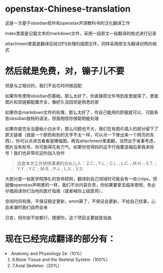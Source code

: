 # openstax-Chinese-translation

这是一次基于obsidian软件和openstax开源教科书的汉化翻译工作

index里面是记载文本的markdown文件，采用一段原文一段翻译的格式进行记录

attachment里面是翻译后经过PS处理的插图文件，同样采用原文与翻译对照的格式

# 然后就是免费，对，镚子儿不要

但是与之相对的，我们不会花时间做适配

如果你有使用obsidian的基础，那么太好了，你直接把文件甩到库里就得了，里面图片和双链都配置齐全，像好久没回但是熟悉的家

如果你会markdown文件的处理，那么太好了，你自己能用的舒服就可以，可能有些obsidian独特的语法，但我相信你很聪明能处理

如果你是完全没基础小白水平，那么问题也不大，我们在有图片插入的部分留下了原文链接（就是一个颜色和别的文字不太一样，可以点一下冒出来一个网页的东西），你可以点进去看看是哪幅图，再去attachment里面翻，当然出于省事考虑，图片没有标号，你可能得花些力气，如果你觉得妈的这不行我要造福后辈我来标号！我们也非常欢迎你加入协作

> 这是本次工作拼拼凑凑的合伙儿人：
> Z.C. ;  Y.L. ;  C.L. ;  L.C. ;  M.H. ;  X.T. ;  Y.Y. ;  Y.C. ;  M.R. ;  P.J. ;  L.X. ;  S.S.

大部分是一些医学院挣扎的苦命硕狗，翻译到自己领域时可能会有一些小tips，但就像openstax声明里的一样，我们不对内容负责，你如果要拿去临床使用，务必仔细阅读你们当地的医疗指南（或者喊你上级医师），

空闲时间有限，不保证稳定更新，emm算了，不保证会更新，不给自己找事，心血来潮时我们自然会来

日安，但你安不安都行，随便你，这个项目主要就是自由


# 现在已经完成翻译的部分有：
<li>Anatomy and Physiology 2e（10%）
<ol>
<li>6.Bone Tissue and the Skeletal System（100%）</li>
<li>7.Axial Skeleton（20%）</li>
</ol>
</li>